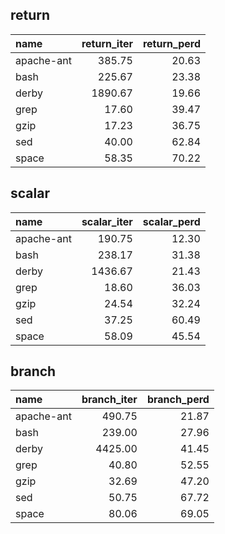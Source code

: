 ## return
| name       |   return_iter |   return_perd |
|:-----------|--------------:|--------------:|
| apache-ant |        385.75 |         20.63 |
| bash       |        225.67 |         23.38 |
| derby      |       1890.67 |         19.66 |
| grep       |         17.60 |         39.47 |
| gzip       |         17.23 |         36.75 |
| sed        |         40.00 |         62.84 |
| space      |         58.35 |         70.22 |

## scalar
| name       |   scalar_iter |   scalar_perd |
|:-----------|--------------:|--------------:|
| apache-ant |        190.75 |         12.30 |
| bash       |        238.17 |         31.38 |
| derby      |       1436.67 |         21.43 |
| grep       |         18.60 |         36.03 |
| gzip       |         24.54 |         32.24 |
| sed        |         37.25 |         60.49 |
| space      |         58.09 |         45.54 |

## branch
| name       |   branch_iter |   branch_perd |
|:-----------|--------------:|--------------:|
| apache-ant |        490.75 |         21.87 |
| bash       |        239.00 |         27.96 |
| derby      |       4425.00 |         41.45 |
| grep       |         40.80 |         52.55 |
| gzip       |         32.69 |         47.20 |
| sed        |         50.75 |         67.72 |
| space      |         80.06 |         69.05 |

